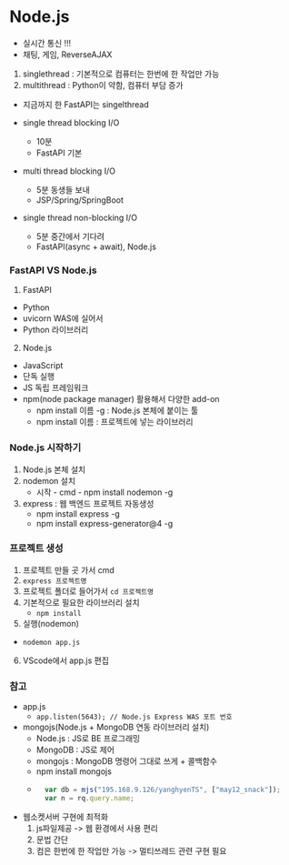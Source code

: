 # Node.js
- 실시간 통신 !!!
- 채팅, 게임, ReverseAJAX
1. singlethread : 기본적으로 컴퓨터는 한번에 한 작업만 가능
2. multithread : Python이 약함, 컴퓨터 부담 증가

- 지금까지 한 FastAPI는 singelthread

- single thread blocking I/O 
    - 10분
    - FastAPI 기본
- multi thread blocking I/O 
    - 5분 동생들 보내
    - JSP/Spring/SpringBoot
- single thread non-blocking I/O 
    - 5분 중간에서 기다려
    - FastAPI(async + await), Node.js

### FastAPI VS Node.js
1. FastAPI
- Python
- uvicorn WAS에 실어서
- Python 라이브러리

2. Node.js
- JavaScript
- 단독 실행
- JS 독립 프레임워크
- npm(node package manager) 활용해서 다양한 add-on
    - npm install 이름 -g : Node.js 본체에 붙이는 툴
    - npm install 이름 : 프로젝트에 넣는 라이브러리
### Node.js 시작하기
1. Node.js 본체 설치
2. nodemon 설치
    - 시작 - cmd - npm install nodemon -g
3. express : 웹 백엔드 프로젝트 자동생성
    - npm install express -g
    - npm install express-generator@4 -g
### 프로젝트 생성
1. 프로젝트 만들 곳 가서 cmd
2. ```express 프로젝트명```
3. 프로젝트 폴더로 들어가서 ```cd 프로젝트명```
4. 기본적으로 필요한 라이브러리 설치
    - ```npm install```
5. 실행(nodemon)
- ```nodemon app.js```
6. VScode에서 app.js 편집
### 참고
- app.js
    - ```app.listen(5643); // Node.js Express WAS 포트 번호```
- mongojs(Node.js + MongoDB 연동 라이브러리 설치)
    - Node.js : JS로 BE 프로그래밍
    - MongoDB : JS로 제어
    - mongojs : MongoDB 명령어 그대로 쓰게 + 콜백함수
    - npm install mongojs
    - ```js
        var db = mjs("195.168.9.126/yanghyenTS", ["may12_snack"]);
        var n = rq.query.name;
- 웹소켓서버 구현에 최적화
    1. js파일제공 -> 웹 환경에서 사용 편리
    2. 문법 간단
    3. 컴은 한번에 한 작업만 가능 -> 멀티쓰레드 관련 구현 필요